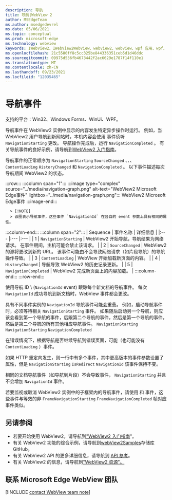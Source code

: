 ```yaml
---
description: 导航
title: 导航|WebView 2
author: MSEdgeTeam
ms.author: msedgedevrel
ms.date: 05/06/2021
ms.topic: conceptual
ms.prod: microsoft-edge
ms.technology: webview
keywords: IWebView2、IWebView2WebView、webview2、webview、wpf 应用、wpf、edge、ICoreWebView2、ICoreWebView2Host、浏览器控件、边缘 html
ms.openlocfilehash: 21c5580ff8c5cc325be844336351ceb5d1d46ddc
ms.sourcegitcommit: 09975d536fb4673442f2ac6629e1787f14f110e1
ms.translationtype: MT
ms.contentlocale: zh-CN
ms.lasthandoff: 09/23/2021
ms.locfileid: "12035465"
---
```

# <a name="navigation-events"></a>导航事件

支持的平台：Win32、Windows Forms、WinUi、WPF。

导航事件在 WebView2 实例中显示的内容发生特定异步操作时运行。  例如，当 WebView2 用户导航到新网站时，本机内容会使用 事件侦听 `NavigationStarting` 更改。  导航操作完成后，运行 `NavigationCompleted` 。  有关导航事件的良好示例，请导航到[WebView2 入门指南][Webview2IndexGetStarted]。

<!--todo:  Move the relevant information out of the get started guide to better focus the content and leave the most concise elements in the get started guide.  -->

导航事件的正常顺序为 `NavigationStarting` `SourceChanged` 、、、 `ContentLoading` `HistoryChanged` 和 `NavigationCompleted` 。  以下事件描述每次导航期间 WebView2 的状态。

:::row:::
   :::column span="1":::
      :::image type="complex" source="../media/navigation-graph.png" alt-text="WebView2 Microsoft Edge事件" lightbox="../media/navigation-graph.png":::
         WebView2 Microsoft Edge事件 :::image-end:::

      > [!NOTE]
      > 该图表示导航事件，这些事件 `NavigationId` 在各自的 event 参数上具有相同的属性。
   :::column-end:::
   :::column span="2":::
      | Sequence | 事件名称 | 详细信息 |
      |:--- |:--- |:--- |
      | 1 | `NavigationStarting`  |  WebView2 开始导航，导航结果为网络请求。  在事件期间，主机可能会禁止该请求。  |
      | 2 | `SourceChanged`  |  WebView2 的源将更改到新的 URL。  该事件可能由不会导致网络请求（如片段导航）的导航操作导致。  |
      | 3 | `ContentLoading`  |  WebView 开始加载新页面的内容。  |
      | 4 | `HistoryChanged`  |  导航导致 WebView2 的历史记录更新。  |
      | 5 | `NavigationCompleted`  |  WebView2 完成新页面上的内容加载。  |
   :::column-end:::
:::row-end:::

使用导航 ID \ (`NavigationId` event\) 跟踪每个新文档的导航事件。  每次 `NavigationId` 成功导航到新文档时，WebView 事件都会更改。

 具有不同事件实例的 `NavigationId` 导航事件可能会重叠。  例如，启动导航事件时，必须等待相关 `NavigationStarting` 事件。  如果随后启动另一个导航，则应该会看到第一个导航的事件，后跟第二个导航的事件，然后是第一个导航的事件，然后是第二个导航的所有其他相应导航事件。 `NavigationStarting` `NavigationStarting` `NavigationCompleted`

 在错误情况下，根据导航是否继续导航到错误页面，可能（也可能没有 `ContentLoading` ）事件。

 如果 HTTP 重定向发生，则一行中有多个事件，其中更高版本的事件参数设置了属性，但是 `NavigationStarting` `IsRedirect` `NavigationId` 该事件保持不变。

 相同的文档导航事件（如导航到片段）不会导致事件， `NavigationStarting` 并且不会增加 `NavigationId` 事件。

若要监视或取消 WebView2 实例中的子框架内的导航事件，请使用 和 事件，这些事件与等效的非 `FrameNavigationStarting` `FrameNavigationCompleted` 帧对应事件类似。

## <a name="see-also"></a>另请参阅

*   若要开始使用 WebView2，请导航到["WebView2 入门指南][Webview2IndexGetStarted]"。
*   有关 WebView2 功能的综合示例，请导航到[webView2Samples][GithubMicrosoftedgeWebview2samples]存储库GitHub。
*   有关 WebView2 API 的更多详细信息，请导航到 [API 参考][DotnetApiMicrosoftWebWebview2WpfWebview2]。
*   有关 WebView2 的信息，请导航到["WebView2 资源"。][Webview2IndexNextSteps]

## <a name="getting-in-touch-with-the-microsoft-edge-webview-team"></a>联系 Microsoft Edge WebView 团队

[!INCLUDE [contact WebView team note](../includes/contact-webview-team-note.md)]

<!-- links -->

[Webview2IndexGetStarted]: ../index.md#get-started "入门 - WebView2 Microsoft Edge简介|Microsoft Docs"
[Webview2IndexNextSteps]: ../index.md#next-steps "下一步 - Microsoft Edge WebView2 |Microsoft Docs"

[DotnetApiMicrosoftWebWebview2WpfWebview2]: /dotnet/api/microsoft.web.webview2.wpf.webview2 "WebView2 类|Microsoft Docs"

[GithubMicrosoftedgeWebview2samples]: https://github.com/MicrosoftEdge/WebView2Samples "WebView2 示例 - MicrosoftEdge/WebView2Samples | GitHub"
